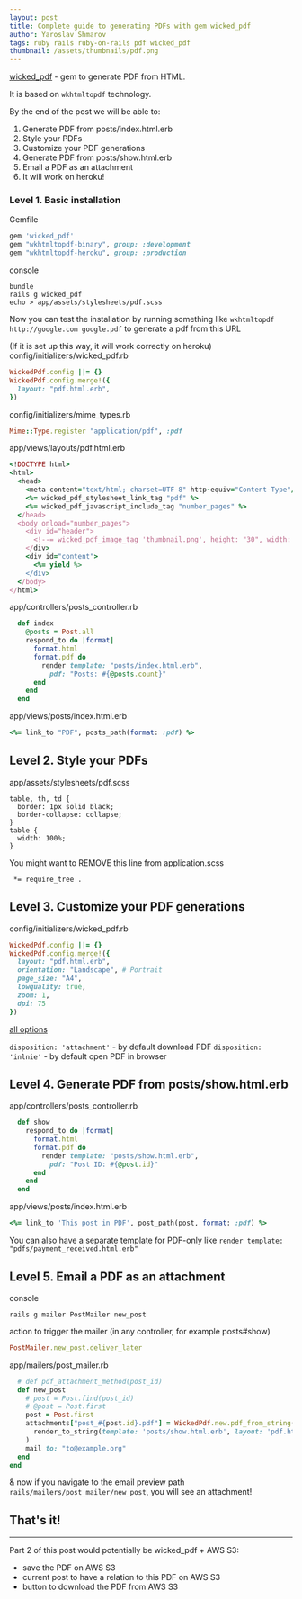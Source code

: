 ```yaml
---
layout: post
title: Complete guide to generating PDFs with gem wicked_pdf
author: Yaroslav Shmarov
tags: ruby rails ruby-on-rails pdf wicked_pdf
thumbnail: /assets/thumbnails/pdf.png
---
```


[wicked_pdf](https://github.com/mileszs/wicked_pdf) - gem to generate PDF from HTML.

It is based on `wkhtmltopdf` technology.

By the end of the post we will be able to:
1. Generate PDF from posts/index.html.erb
2. Style your PDFs
3. Customize your PDF generations
4. Generate PDF from posts/show.html.erb
5. Email a PDF as an attachment
6. It will work on heroku!

### Level 1. Basic installation

Gemfile

```ruby
gem 'wicked_pdf'
gem "wkhtmltopdf-binary", group: :development
gem "wkhtmltopdf-heroku", group: :production
```

console

```
bundle
rails g wicked_pdf
echo > app/assets/stylesheets/pdf.scss
```

Now you can test the installation by running something like `wkhtmltopdf http://google.com google.pdf` to generate a pdf from this URL

(If it is set up this way, it will work correctly on heroku) config/initializers/wicked_pdf.rb

```ruby
WickedPdf.config ||= {}
WickedPdf.config.merge!({
  layout: "pdf.html.erb",
}) 
```

config/initializers/mime_types.rb

```ruby
Mime::Type.register "application/pdf", :pdf
```

app/views/layouts/pdf.html.erb

```ruby
<!DOCTYPE html>
<html>
  <head>
    <meta content="text/html; charset=UTF-8" http-equiv="Content-Type"/>
    <%= wicked_pdf_stylesheet_link_tag "pdf" %>
    <%= wicked_pdf_javascript_include_tag "number_pages" %>
  </head>
  <body onload="number_pages">
    <div id="header">
      <!--= wicked_pdf_image_tag 'thumbnail.png', height: "30", width: "auto"-->
    </div>
    <div id="content">
      <%= yield %>
    </div>
  </body>
</html>
```

app/controllers/posts_controller.rb

```ruby
  def index
    @posts = Post.all
    respond_to do |format|
      format.html
      format.pdf do
        render template: "posts/index.html.erb",
          pdf: "Posts: #{@posts.count}"
      end
    end
  end
```

app/views/posts/index.html.erb

```ruby
<%= link_to "PDF", posts_path(format: :pdf) %>
```

## Level 2. Style your PDFs

app/assets/stylesheets/pdf.scss

```
table, th, td {
  border: 1px solid black;
  border-collapse: collapse;
} 
table {
  width: 100%;
}
```

You might want to REMOVE this line from application.scss
```
 *= require_tree .
```

## Level 3. Customize your PDF generations

config/initializers/wicked_pdf.rb
```ruby
WickedPdf.config ||= {}
WickedPdf.config.merge!({
  layout: "pdf.html.erb",
  orientation: "Landscape", # Portrait
  page_size: "A4",
  lowquality: true,
  zoom: 1,
  dpi: 75
})
```

[all options](https://github.com/mileszs/wicked_pdf#advanced-usage-with-all-available-options)

`disposition: 'attachment'` - by default download PDF
`disposition: 'inlnie'` - by default open PDF in browser

## Level 4. Generate PDF from posts/show.html.erb

app/controllers/posts_controller.rb
```ruby
  def show
    respond_to do |format|
      format.html
      format.pdf do
        render template: "posts/show.html.erb",
          pdf: "Post ID: #{@post.id}"
      end
    end
  end
```

app/views/posts/index.html.erb
```ruby
<%= link_to 'This post in PDF', post_path(post, format: :pdf) %>
```

You can also have a separate template for PDF-only like `render template: "pdfs/payment_received.html.erb"`

## Level 5. Email a PDF as an attachment

console

```
rails g mailer PostMailer new_post
```

action to trigger the mailer (in any controller, for example posts#show)
```ruby
PostMailer.new_post.deliver_later
```

app/mailers/post_mailer.rb
```ruby
  # def pdf_attachment_method(post_id)
  def new_post
    # post = Post.find(post_id)
    # @post = Post.first
    post = Post.first
    attachments["post_#{post.id}.pdf"] = WickedPdf.new.pdf_from_string(
      render_to_string(template: 'posts/show.html.erb', layout: 'pdf.html.erb', pdf: 'filename')
    )
    mail to: "to@example.org"
  end
end
```

& now if you navigate to the email preview path `rails/mailers/post_mailer/new_post`, you will see an attachment!

## That's it!

****

Part 2 of this post would potentially be wicked_pdf + AWS S3:
* save the PDF on AWS S3
* current post to have a relation to this PDF on AWS S3
* button to download the PDF from AWS S3
